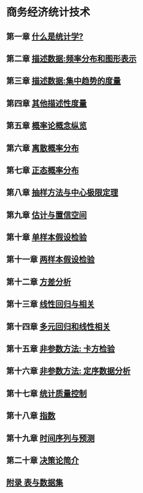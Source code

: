 商务经济统计技术
================================



第一章 [什么是统计学?](https://github.com/walkerqiao/walkman/blob/master/docs/da/bizzstat/chapter_01.md)
----------------------------------

第二章 [描述数据:频率分布和图形表示](https://github.com/walkerqiao/walkman/blob/master/docs/da/bizzstat/chapter_02.md)
----------------------------------


第三章 [描述数据:集中趋势的度量](https://github.com/walkerqiao/walkman/blob/master/docs/da/bizzstat/chapter_03.md)
----------------------------------


第四章 [其他描述性度量](https://github.com/walkerqiao/walkman/blob/master/docs/da/bizzstat/chapter_04.md)
----------------------------------

第五章 [概率论概念纵览](https://github.com/walkerqiao/walkman/blob/master/docs/da/bizzstat/chapter_05.md)
----------------------------------

第六章 [离散概率分布](https://github.com/walkerqiao/walkman/blob/master/docs/da/bizzstat/chapter_06.md)
----------------------------------

第七章 [正态概率分布](https://github.com/walkerqiao/walkman/blob/master/docs/da/bizzstat/chapter_07.md)
----------------------------------

第八章 [抽样方法与中心极限定理](https://github.com/walkerqiao/walkman/blob/master/docs/da/bizzstat/chapter_08.md)
----------------------------------

第九章 [估计与置信空间](https://github.com/walkerqiao/walkman/blob/master/docs/da/bizzstat/chapter_09.md)
----------------------------------

第十章 [单样本假设检验](https://github.com/walkerqiao/walkman/blob/master/docs/da/bizzstat/chapter_10.md)
----------------------------------

第十一章 [两样本假设检验](https://github.com/walkerqiao/walkman/blob/master/docs/da/bizzstat/chapter_11.md)
----------------------------------

第十二章 [方差分析](https://github.com/walkerqiao/walkman/blob/master/docs/da/bizzstat/chapter_12.md)
----------------------------------

第十三章 [线性回归与相关](https://github.com/walkerqiao/walkman/blob/master/docs/da/bizzstat/chapter_13.md)
----------------------------------

第十四章 [多元回归和线性相关](https://github.com/walkerqiao/walkman/blob/master/docs/da/bizzstat/chapter_14.md)
----------------------------------

第十五章 [非参数方法: 卡方检验](https://github.com/walkerqiao/walkman/blob/master/docs/da/bizzstat/chapter_15.md)
----------------------------------

第十六章 [非参数方法: 定序数据分析](https://github.com/walkerqiao/walkman/blob/master/docs/da/bizzstat/chapter_16.md)
----------------------------------

第十七章 [统计质量控制](https://github.com/walkerqiao/walkman/blob/master/docs/da/bizzstat/chapter_17.md)
----------------------------------

第十八章 [指数](https://github.com/walkerqiao/walkman/blob/master/docs/da/bizzstat/chapter_18.md)
----------------------------------

第十九章 [时间序列与预测](https://github.com/walkerqiao/walkman/blob/master/docs/da/bizzstat/chapter_19.md)
----------------------------------

第二十章 [决策论简介](https://github.com/walkerqiao/walkman/blob/master/docs/da/bizzstat/chapter_20.md)
----------------------------------

[附录 表与数据集](https://github.com/walkerqiao/walkman/blob/master/docs/da/bizzstat/appendex.md)
----------------------------------
